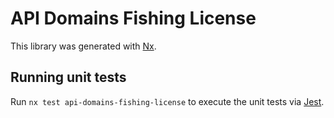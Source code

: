 <!-- gitbook-ignore -->

# API Domains Fishing License

This library was generated with [Nx](https://nx.dev).

## Running unit tests

Run `nx test api-domains-fishing-license` to execute the unit tests via [Jest](https://jestjs.io).
